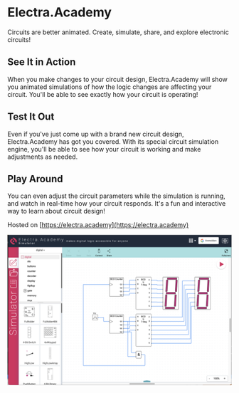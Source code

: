 # Electra.Academy
Circuits are better animated. Create, simulate, share, and explore electronic circuits!


## See It in Action
When you make changes to your circuit design, Electra.Academy will show you animated simulations of how the logic changes are affecting your circuit. You'll be able to see exactly how your circuit is operating!

## Test It Out
Even if you've just come up with a brand new circuit design, Electra.Academy has got you covered. With its special circuit simulation engine, you'll be able to see how your circuit is working and make adjustments as needed.

## Play Around
You can even adjust the circuit parameters while the simulation is running, and watch in real-time how your circuit responds. It's a fun and interactive way to learn about circuit design!




Hosted on [https://electra.academy](https://electra.academy)

![overview](./electra.png)

